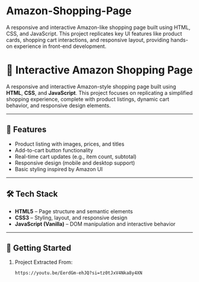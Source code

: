 # Amazon-Shopping-Page
A responsive and interactive Amazon-like shopping page built using HTML, CSS, and JavaScript. This project replicates key UI features like product cards, shopping cart interactions, and responsive layout, providing hands-on experience in front-end development.


# 🛒 Interactive Amazon Shopping Page

A responsive and interactive Amazon-style shopping page built using **HTML**, **CSS**, and **JavaScript**. This project focuses on replicating a simplified shopping experience, complete with product listings, dynamic cart behavior, and responsive design elements.

---

## 🔧 Features

- Product listing with images, prices, and titles
- Add-to-cart button functionality
- Real-time cart updates (e.g., item count, subtotal)
- Responsive design (mobile and desktop support)
- Basic styling inspired by Amazon UI

---

## 🛠️ Tech Stack

- **HTML5** – Page structure and semantic elements
- **CSS3** – Styling, layout, and responsive design
- **JavaScript (Vanilla)** – DOM manipulation and interactive behavior

---

## 🚀 Getting Started

1. Project Extracted From:
   ```bash
   https://youtu.be/EerdGm-ehJQ?si=tz0tJxV4Nka8y4XN
